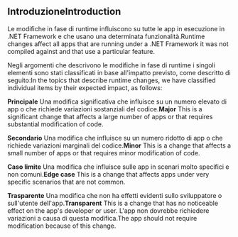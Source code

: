 ## <a name="introduction"></a><span data-ttu-id="4600e-101">Introduzione</span><span class="sxs-lookup"><span data-stu-id="4600e-101">Introduction</span></span>
<span data-ttu-id="4600e-102">Le modifiche in fase di runtime influiscono su tutte le app in esecuzione in .NET Framework e che usano una determinata funzionalità.</span><span class="sxs-lookup"><span data-stu-id="4600e-102">Runtime changes affect all apps that are running under a .NET Framework it was not compiled against and that use a particular feature.</span></span>

<span data-ttu-id="4600e-103">Negli argomenti che descrivono le modifiche in fase di runtime i singoli elementi sono stati classificati in base all'impatto previsto, come descritto di seguito:</span><span class="sxs-lookup"><span data-stu-id="4600e-103">In the topics that describe runtime changes, we have classified individual items by their expected impact, as follows:</span></span>

<span data-ttu-id="4600e-104">**Principale** Una modifica significativa che influisce su un numero elevato di app o che richiede variazioni sostanziali del codice.</span><span class="sxs-lookup"><span data-stu-id="4600e-104">**Major** This is a significant change that affects a large number of apps or that requires substantial modification of code.</span></span>

<span data-ttu-id="4600e-105">**Secondario** Una modifica che influisce su un numero ridotto di app o che richiede variazioni marginali del codice.</span><span class="sxs-lookup"><span data-stu-id="4600e-105">**Minor** This is a change that affects a small number of apps or that requires minor modification of code.</span></span>

<span data-ttu-id="4600e-106">**Caso limite** Una modifica che influisce sulle app in scenari molto specifici e non comuni.</span><span class="sxs-lookup"><span data-stu-id="4600e-106">**Edge case** This is a change that affects apps under very specific scenarios that are not common.</span></span>

<span data-ttu-id="4600e-107">**Trasparente** Una modifica che non ha effetti evidenti sullo sviluppatore o sull'utente dell'app.</span><span class="sxs-lookup"><span data-stu-id="4600e-107">**Transparent** This is a change that has no noticeable effect on the app's developer or user.</span></span> <span data-ttu-id="4600e-108">L'app non dovrebbe richiedere variazioni a causa di questa modifica.</span><span class="sxs-lookup"><span data-stu-id="4600e-108">The app should not require modification because of this change.</span></span>
